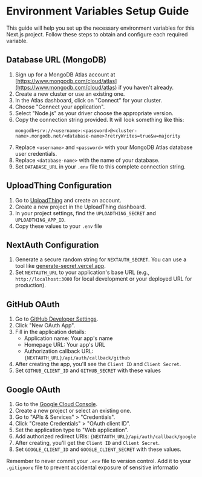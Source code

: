 # Environment Variables Setup Guide

This guide will help you set up the necessary environment variables for this Next.js project. Follow these steps to obtain and configure each required variable.

## Database URL (MongoDB)

1. Sign up for a MongoDB Atlas account at [https://www.mongodb.com/cloud/atlas](https://www.mongodb.com/cloud/atlas) if you haven't already.
2. Create a new cluster or use an existing one.
3. In the Atlas dashboard, click on "Connect" for your cluster.
4. Choose "Connect your application".
5. Select "Node.js" as your driver  choose the appropriate version.
6. Copy the connection string provided. It will look something like this:
   ```
   mongodb+srv://<username>:<password>@<cluster-name>.mongodb.net/<database-name>?retryWrites=true&w=majority
   ```
7. Replace `<username>` and `<password>` with your MongoDB Atlas database user credentials.
8. Replace `<database-name>` with the name of your database.
9. Set `DATABASE_URL` in your `.env` file to this complete connection string.

## UploadThing Configuration

1. Go to [UploadThing](https://uploadthing.com/) and create an account.
2. Create a new project in the UploadThing dashboard.
3. In your project settings, find the `UPLOADTHING_SECRET` and `UPLOADTHING_APP_ID`.
4. Copy these values to your `.env` file

## NextAuth Configuration

1. Generate a secure random string for `NEXTAUTH_SECRET`. You can use a tool like [generate-secret.vercel.app](https://generate-secret.vercel.app/).
2. Set `NEXTAUTH_URL` to your application's base URL (e.g., `http://localhost:3000` for local development or your deployed URL for production).

## GitHub OAuth

1. Go to [GitHub Developer Settings](https://github.com/settings/developers).
2. Click "New OAuth App".
3. Fill in the application details:
   - Application name: Your app's name
   - Homepage URL: Your app's URL
   - Authorization callback URL: `{NEXTAUTH_URL}/api/auth/callback/github`
4. After creating the app, you'll see the `Client ID` and `Client Secret`.
5. Set `GITHUB_CLIENT_ID` and `GITHUB_SECRET` with these values

## Google OAuth

1. Go to the [Google Cloud Console](https://console.cloud.google.com/).
2. Create a new project or select an existing one.
3. Go to "APIs & Services" > "Credentials".
4. Click "Create Credentials" > "OAuth client ID".
5. Set the application type to "Web application".
6. Add authorized redirect URIs: `{NEXTAUTH_URL}/api/auth/callback/google`
7. After creating, you'll get the `Client ID` and `Client Secret`.
8. Set `GOOGLE_CLIENT_ID` and `GOOGLE_CLIENT_SECRET` with these values.

Remember to never commit your `.env` file to version control. Add it to your `.gitignore` file to prevent accidental exposure of sensitive informatio
